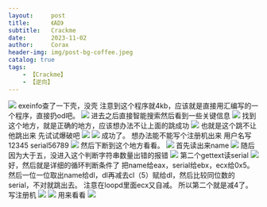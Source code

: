 ```yaml
---
layout:     post
title:      《AD》
subtitle:   Crackme
date:       2023-11-02
author:     Corax
header-img: img/post-bg-coffee.jpeg
catalog: true
tags:
    - 【Crackme】
    - 【逆向】
---
```


![](https://typora-1321221957.cos.ap-shanghai.myqcloud.com/image1/202311020030320.png)
exeinfo查了一下壳，没壳
注意到这个程序就4kb，应该就是直接用汇编写的一个程序，直接扔od吧。
![](https://typora-1321221957.cos.ap-shanghai.myqcloud.com/image1/202311020030321.png)
进去之后直接智能搜索然后看到一些关键信息
![](https://typora-1321221957.cos.ap-shanghai.myqcloud.com/image1/202311020030322.png)
找到这个地方，就是正确的地方，应该想办法不让上面的跳成功
![](https://typora-1321221957.cos.ap-shanghai.myqcloud.com/image1/202311020030323.png)
也就是这个跳不让他跳出来
先试试爆破吧
![](https://typora-1321221957.cos.ap-shanghai.myqcloud.com/image1/202311020030324.png)
![](https://typora-1321221957.cos.ap-shanghai.myqcloud.com/image1/202311020030325.png)
成功了。
想办法能不能写个注册机出来
用户名写12345
serial56789
![](https://typora-1321221957.cos.ap-shanghai.myqcloud.com/image1/202311020030326.png)
然后下断到这个地方看看。
![](https://typora-1321221957.cos.ap-shanghai.myqcloud.com/image1/202311020030327.png)
首先读出来name
![](https://typora-1321221957.cos.ap-shanghai.myqcloud.com/image1/202311020030328.png)
随后因为大于五，没进入这个判断字符串数量出错的报错
![](https://typora-1321221957.cos.ap-shanghai.myqcloud.com/image1/202311020030329.png)
第二个gettext读serial
![](https://typora-1321221957.cos.ap-shanghai.myqcloud.com/image1/202311020030330.png)
好，然后就是详细的循环判断条件了
把name给eax，serial给ebx，ecx给0x5。
然后一位一位取出name给dl，dl再减去cl（5）赋给dl，然后比较同位数的serial，不对就跳出去。
注意在loopd里面ecx又自减。
所以第二个就是减4了。
写注册机
![](https://typora-1321221957.cos.ap-shanghai.myqcloud.com/image1/202311020030331.png)
![](https://typora-1321221957.cos.ap-shanghai.myqcloud.com/image1/202311020030332.png)
用来看看
![](https://typora-1321221957.cos.ap-shanghai.myqcloud.com/image1/202311020030333.png)
